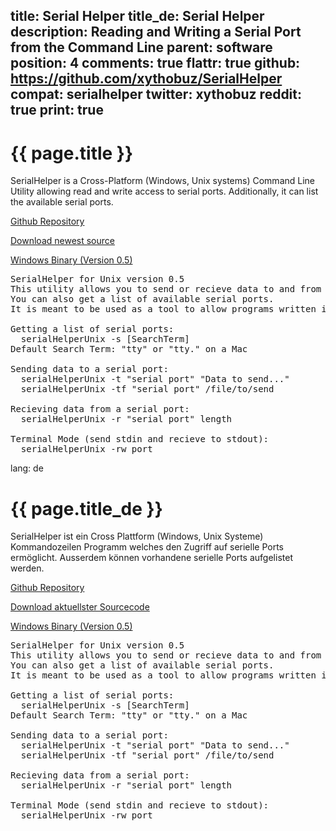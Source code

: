 title: Serial Helper
title_de: Serial Helper
description: Reading and Writing a Serial Port from the Command Line
parent: software
position: 4
comments: true
flattr: true
github: https://github.com/xythobuz/SerialHelper
compat: serialhelper
twitter: xythobuz
reddit: true
print: true
---

# {{ page.title }}

SerialHelper is a Cross-Platform (Windows, Unix systems) Command Line Utility allowing read and write access to serial ports. Additionally, it can list the available serial ports.

[Github Repository][1]

[Download newest source][2]

[Windows Binary (Version 0.5)][3]

<pre>
SerialHelper for Unix version 0.5
This utility allows you to send or recieve data to and from a serial port.
You can also get a list of available serial ports.
It is meant to be used as a tool to allow programs written in other languages access to serial ports.

Getting a list of serial ports:
  serialHelperUnix -s [SearchTerm]
Default Search Term: "tty" or "tty." on a Mac

Sending data to a serial port:
  serialHelperUnix -t "serial port" "Data to send..."
  serialHelperUnix -tf "serial port" /file/to/send

Recieving data from a serial port:
  serialHelperUnix -r "serial port" length

Terminal Mode (send stdin and recieve to stdout):
  serialHelperUnix -rw port
</pre>

 [1]: https://github.com/xythobuz/SerialHelper
 [2]: https://github.com/xythobuz/SerialHelper/zipball/master
 [3]: files/serialHelperWin-0.5.exe

lang: de

# {{ page.title_de }}

SerialHelper ist ein Cross Plattform (Windows, Unix Systeme) Kommandozeilen Programm welches den Zugriff auf serielle Ports ermöglicht. Ausserdem können vorhandene serielle Ports aufgelistet werden.

[Github Repository][1]

[Download aktuellster Sourcecode][2]

[Windows Binary (Version 0.5)][3]

<pre>
SerialHelper for Unix version 0.5
This utility allows you to send or recieve data to and from a serial port.
You can also get a list of available serial ports.
It is meant to be used as a tool to allow programs written in other languages access to serial ports.

Getting a list of serial ports:
  serialHelperUnix -s [SearchTerm]
Default Search Term: "tty" or "tty." on a Mac

Sending data to a serial port:
  serialHelperUnix -t "serial port" "Data to send..."
  serialHelperUnix -tf "serial port" /file/to/send

Recieving data from a serial port:
  serialHelperUnix -r "serial port" length

Terminal Mode (send stdin and recieve to stdout):
  serialHelperUnix -rw port
</pre>

 [1]: https://github.com/xythobuz/SerialHelper
 [2]: https://github.com/xythobuz/SerialHelper/zipball/master
 [3]: files/serialHelperWin-0.5.exe